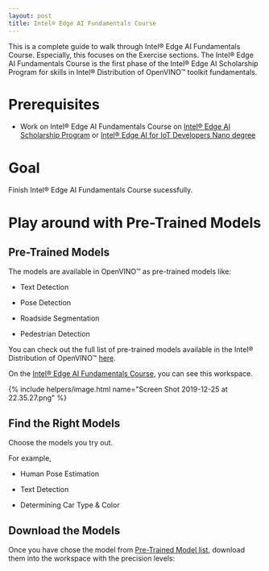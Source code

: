 ```yaml
---
layout: post
title: Intel® Edge AI Fundamentals Course
---
```


This is a complete guide to walk through Intel® Edge AI Fundamentals Course. Especially, this focuses on the Exercise sections. The Intel® Edge AI Fundamentals Course is the first phase of the Intel® Edge AI Scholarship Program for skills in Intel® Distribution of OpenVINO™ toolkit fundamentals.

# Prerequisites
- Work on Intel® Edge AI Fundamentals Course on [Intel® Edge AI Scholarship Program](https://www.udacity.com/scholarships/intel-edge-ai-scholarship) or [Intel® Edge AI for IoT Developers Nano degree](https://www.udacity.com/scholarships/intel-edge-ai-scholarship)

# Goal
Finish Intel® Edge AI Fundamentals Course sucessfully.

# Play around with Pre-Trained Models
## Pre-Trained Models
The models are available in OpenVINO™ as pre-trained models like:

- Text Detection

- Pose Detection

- Roadside Segmentation

- Pedestrian Detection

You can check out the full list of pre-trained models available in the Intel® Distribution of OpenVINO™ [here](https://software.intel.com/en-us/openvino-toolkit/documentation/pretrained-models).

On the [Intel® Edge AI Fundamentals Course](https://www.udacity.com/scholarships/intel-edge-ai-scholarship), you can see this workspace.

{% include helpers/image.html name="Screen Shot 2019-12-25 at 22.35.27.png" %}

## Find the Right Models

Choose the models you try out.

For example,

- Human Pose Estimation

- Text Detection

- Determining Car Type & Color

## Download the Models

Once you have chose the model from [Pre-Trained Model list](https://software.intel.com/en-us/openvino-toolkit/documentation/pretrained-models), download them into the workspace with the precision levels:
